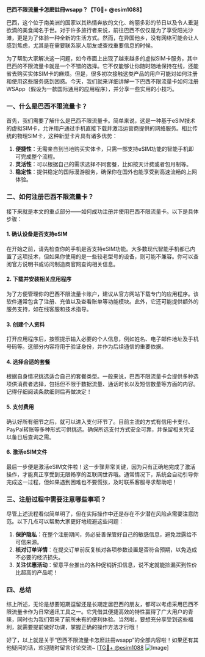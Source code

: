 **巴西不限流量卡怎麽註冊wsapp？【TG💪+ @esim1088】**

巴西，这个位于南美洲的国家以其热情奔放的文化、绚丽多彩的节日以及令人垂涎欲滴的美食闻名于世。对于许多旅行者来说，前往巴西不仅仅是为了享受阳光沙滩，更是为了体验一种全新的生活方式。然而，在异国他乡，没有网络可能会让人感到焦虑，尤其是在需要联系家人朋友或查找重要信息的时候。

为了帮助大家解决这一问题，如今市面上出现了越来越多的虚拟SIM卡服务，其中巴西的不限流量卡就是一个不错的选择。它不仅能够让你随时随地保持在线，还能省去购买实体SIM卡的麻烦。但是，很多初次接触这类产品的用户可能对如何注册和使用这些服务感到困惑。今天，我们就来详细讲解一下巴西不限流量卡如何注册WSApp（假设为一款国际通用的应用程序），并分享一些实用的小技巧。

### 一、什么是巴西不限流量卡？

首先，我们需要了解什么是巴西不限流量卡。简单来说，这是一种基于eSIM技术的虚拟SIM卡，允许用户通过手机直接下载并激活运营商提供的网络服务。相比传统的物理SIM卡，这种新型卡片具有诸多优势：

1. **便捷性**：无需亲自到当地购买实体卡，只需一部支持eSIM功能的智能手机即可完成整个流程。
2. **灵活性**：可以根据自己的需求选择不同套餐，比如按天计费或者包月制等。
3. **稳定性**：提供稳定的国际漫游服务，确保你在国外也能享受到高速流畅的上网体验。

### 二、如何注册巴西不限流量卡？

接下来就是本文的重点部分——如何成功注册并使用巴西不限流量卡。以下是具体步骤：

#### 1. 确认设备是否支持eSIM

在开始之前，请先检查你的手机是否支持eSIM功能。大多数现代智能手机都已内置了这项技术，但如果你使用的是一些较老型号的设备，则可能不兼容。你可以查阅官方说明书或访问制造商官网查询相关信息。

#### 2. 下载并安装相关应用程序

为了方便管理你的巴西不限流量卡账户，建议从官方网站下载专门的应用程序。该软件通常包含了注册、充值以及查看账单等功能模块。此外，它还可能提供额外的服务支持，如在线客服和技术指导。

#### 3. 创建个人资料

打开应用程序后，按照提示输入必要的个人信息，例如姓名、电子邮件地址及手机号码等。这部分内容将用于验证身份，并作为后续通信的重要依据。

#### 4. 选择合适的套餐

根据自身情况挑选适合自己的套餐类型。一般来说，巴西不限流量卡会提供多种选项供消费者选择，包括但不限于数据流量、通话时长以及短信数量等方面的内容。记得仔细阅读条款细则后再做决定！

#### 5. 支付费用

确认好所有细节之后，就可以进入支付环节了。目前主流的方式有信用卡支付、PayPal转账等多种形式可供挑选。确保所选支付方式安全可靠，并保留相关凭证以备日后查询之需。

#### 6. 激活eSIM文件

最后一步便是激活eSIM文件啦！这一步骤非常关键，因为只有正确地完成了激活操作，才能真正享受到无限畅享的互联网世界哦。通常情况下，系统会自动引导你完成这一过程，但如果遇到困难也不要慌张，及时联系客服寻求帮助吧！

### 三、注册过程中需要注意哪些事项？

尽管上述流程看似简单明了，但在实际操作中还是存在不少潜在风险点需要注意防范。以下几点可以帮助大家更好地规避这些问题：

1. **保护隐私**：在整个注册期间，务必妥善保管好自己的敏感信息，避免泄露给不可信来源。
2. **核对订单详情**：在提交订单前反复核对各项参数设置是否符合预期，以免造成不必要的经济损失。
3. **关注优惠活动**：留意平台推出的各种促销折扣信息，说不定就能捡漏买到性价比超高的产品呢！

### 四、总结

综上所述，无论是想要短期逗留还是长期定居巴西的朋友，都可以考虑采用巴西不限流量卡作为日常通讯工具之一。它凭借其便捷高效的特性赢得了广大用户的青睐，同时也为我们带来了前所未有的便利体验。当然啦，要想充分享受到这些福利，就需要提前做好功课，掌握正确的操作方法才行哦！

好了，以上就是关于“巴西不限流量卡怎麽註冊wsapp”的全部内容啦！如果还有其他疑问的话，欢迎随时留言讨论交流~ [[TG💪+ @esim1088](https://t.me/s/esim1088) ![Image](https://i.postimg.cc/4NQfJmqS/Snipaste-2025-05-13-00-14-12.png)]